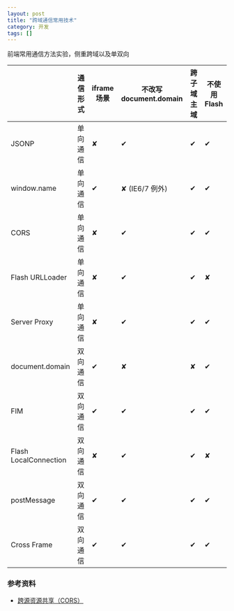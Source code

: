 ```yaml
---
layout: post
title: "跨域通信常用技术"
category: 开发
tags: []
---
```


前端常用通信方法实验，侧重跨域以及单双向

<!-- more -->

|                       | 通信形式 | iframe 场景 | 不改写 document.domain | 跨子域主域 | 不使用 Flash |
| --------------------- | ---- | --------- | ------------------- | ----- | --------- |
| JSONP                 | 单向通信 | ✘         | ✔                   | ✔     | ✔         |
| window.name           | 单向通信 | ✔         | ✘  (IE6/7 例外)       | ✔     | ✔         |
| CORS                  | 单向通信 | ✘         | ✔                   | ✔     | ✔         |
| Flash URLLoader       | 单向通信 | ✘         | ✔                   | ✔     | ✘         |
| Server Proxy          | 单向通信 | ✘         | ✔                   | ✔     | ✔         |
| document.domain       | 双向通信 | ✔         | ✘                   | ✘     | ✔         |
| FIM                   | 双向通信 | ✔         | ✔                   | ✔     | ✔         |
| Flash LocalConnection | 双向通信 | ✘         | ✔                   | ✔     | ✘         |
| postMessage           | 双向通信 | ✔         | ✔                   | ✔     | ✔         |
| Cross Frame           | 双向通信 | ✔         | ✔                   | ✔     | ✔         |


### 参考资料

- [跨源资源共享（CORS）](https://developer.mozilla.org/zh-CN/docs/Web/HTTP/Access_control_CORS)
